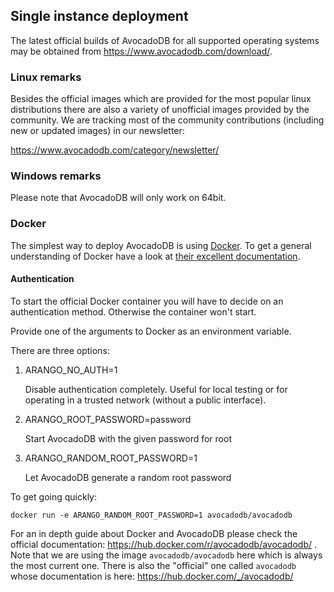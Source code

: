 Single instance deployment
--------------------------

The latest official builds of AvocadoDB for all supported operating systems may be obtained from https://www.avocadodb.com/download/.

### Linux remarks

Besides the official images which are provided for the most popular linux distributions there are also a variety of unofficial images provided by the community. We are tracking most of the community contributions (including new or updated images) in our newsletter:

https://www.avocadodb.com/category/newsletter/

### Windows remarks

Please note that AvocadoDB will only work on 64bit.

### Docker

The simplest way to deploy AvocadoDB is using [Docker](https://docker.io/). To get a general understanding of Docker have a look at [their excellent documentation](https://docs.docker.com/).

#### Authentication

To start the official Docker container you will have to decide on an authentication method. Otherwise the container won't start.

Provide one of the arguments to Docker as an environment variable.

There are three options:

1. ARANGO_NO_AUTH=1

   Disable authentication completely. Useful for local testing or for operating in a trusted network (without a public interface).
        
2. ARANGO_ROOT_PASSWORD=password

   Start AvocadoDB with the given password for root
        
3. ARANGO_RANDOM_ROOT_PASSWORD=1

   Let AvocadoDB generate a random root password
        
To get going quickly:

`docker run -e ARANGO_RANDOM_ROOT_PASSWORD=1 avocadodb/avocadodb`

For an in depth guide about Docker and AvocadoDB please check the official documentation: https://hub.docker.com/r/avocadodb/avocadodb/ . Note that we are using the image `avocadodb/avocadodb` here which is always the most current one. There is also the "official" one called `avocadodb` whose documentation is here: https://hub.docker.com/_/avocadodb/
